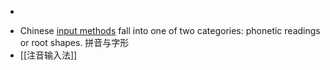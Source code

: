 -
* Chinese [input methods](https://en.wikipedia.org/wiki/Input_method) fall into one of two categories: phonetic readings or root shapes. 拼音与字形
* [[注音输入法]]
